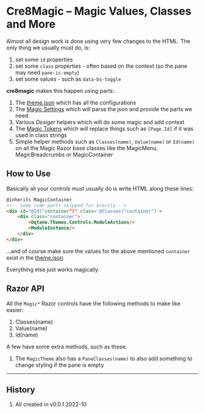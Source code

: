 # Cre8Magic – Magic Values, Classes and More

Almost all design work is done using very few changes to the HTML.
The only thing we usually must do, is:

1. set some `id` properties
1. set some `class` properties - often based on the context (so the pane may need `pane-is-empty`)
1. set some values - such as `data-bs-toggle`

**cre8magic** makes this happen using parts:

1. The [theme.json](./theme-json.md) which has all the configurations
1. The [Magic Settings](./magic-settings.md) which will parse the json and provide the parts we need
1. Various _Desiger_ helpers which will do some magic and add context
1. The [Magic Tokens](./magic-tokens.md) which will replace things such as `[Page.Id]` if it was used in class strings
1. Simple helper methods such as `Classes(name)`, `Value(name)` or `Id(name)` on all the Magic Razor base classes like the MagicMenu, MagicBreadcrumbs or MagicContainer

## How to Use

Basically all your controls must usually do is write HTML along these lines:

```html
@inherits MagicContainer
<!-- some code parts skipped for brevity -->
<div id="@Id("container")" class='@Classes("container")'>
    <div class="container">
        <Oqtane.Themes.Controls.ModuleActions/>
        <ModuleInstance/>
    </div>
</div>
```

...and of course make sure the values for the above mentioned `container` exist in the [theme.json](./theme-json.md).

Everything else just works magically.

## Razor API

All the `Magic*` Razor controls have the following methods to make like easier:

1. Classes(name)
1. Value(name)
1. Id(name)

A few have some extra methods, such as these:

1. The `MagicTheme` also has a `PaneClasses(name)` to also add something to change styling if the pane is empty

---

## History

1. All created in v0.0.1 2022-10